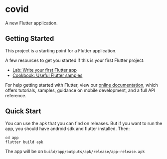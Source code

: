 # covid

A new Flutter application.

## Getting Started

This project is a starting point for a Flutter application.

A few resources to get you started if this is your first Flutter project:

- [Lab: Write your first Flutter app](https://flutter.dev/docs/get-started/codelab)
- [Cookbook: Useful Flutter samples](https://flutter.dev/docs/cookbook)

For help getting started with Flutter, view our
[online documentation](https://flutter.dev/docs), which offers tutorials,
samples, guidance on mobile development, and a full API reference.

## Quick Start
You can use the apk that you can find on releases. But if you want to run the app, you should have android sdk and flutter installed. Then:
```
cd app
flutter build apk
```
The app will be on `build/app/outputs/apk/release/app-release.apk`

